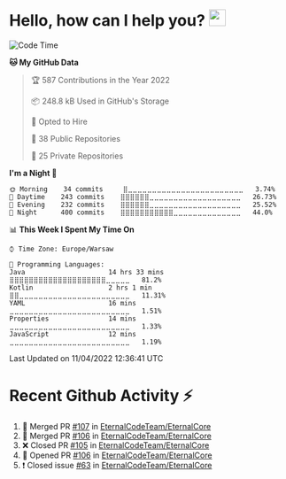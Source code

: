<h1>Hello, how can I help you? <img src="https://raw.githubusercontent.com/bastianleicht/bastianleicht/master/assets/wave.gif" width="30px" alt=""></h1>

<!--START_SECTION:waka-->
![Code Time](http://img.shields.io/badge/Code%20Time-161%20hrs%2054%20mins-blue)

**🐱 My GitHub Data** 

> 🏆 587 Contributions in the Year 2022
 > 
> 📦 248.8 kB Used in GitHub's Storage 
 > 
> 💼 Opted to Hire
 > 
> 📜 38 Public Repositories 
 > 
> 🔑 25 Private Repositories  
 > 
**I'm a Night 🦉** 

```text
🌞 Morning    34 commits     ⣿⣀⣀⣀⣀⣀⣀⣀⣀⣀⣀⣀⣀⣀⣀⣀⣀⣀⣀⣀⣀⣀⣀⣀⣀   3.74% 
🌆 Daytime    243 commits    ⣿⣿⣿⣿⣿⣿⣀⣀⣀⣀⣀⣀⣀⣀⣀⣀⣀⣀⣀⣀⣀⣀⣀⣀⣀   26.73% 
🌃 Evening    232 commits    ⣿⣿⣿⣿⣿⣿⣀⣀⣀⣀⣀⣀⣀⣀⣀⣀⣀⣀⣀⣀⣀⣀⣀⣀⣀   25.52% 
🌙 Night      400 commits    ⣿⣿⣿⣿⣿⣿⣿⣿⣿⣿⣿⣀⣀⣀⣀⣀⣀⣀⣀⣀⣀⣀⣀⣀⣀   44.0%

```


📊 **This Week I Spent My Time On** 

```text
⌚︎ Time Zone: Europe/Warsaw

💬 Programming Languages: 
Java                     14 hrs 33 mins      ⣿⣿⣿⣿⣿⣿⣿⣿⣿⣿⣿⣿⣿⣿⣿⣿⣿⣿⣿⣿⣀⣀⣀⣀⣀   81.2% 
Kotlin                   2 hrs 1 min         ⣿⣿⣀⣀⣀⣀⣀⣀⣀⣀⣀⣀⣀⣀⣀⣀⣀⣀⣀⣀⣀⣀⣀⣀⣀   11.31% 
YAML                     16 mins             ⣀⣀⣀⣀⣀⣀⣀⣀⣀⣀⣀⣀⣀⣀⣀⣀⣀⣀⣀⣀⣀⣀⣀⣀⣀   1.51% 
Properties               14 mins             ⣀⣀⣀⣀⣀⣀⣀⣀⣀⣀⣀⣀⣀⣀⣀⣀⣀⣀⣀⣀⣀⣀⣀⣀⣀   1.33% 
JavaScript               12 mins             ⣀⣀⣀⣀⣀⣀⣀⣀⣀⣀⣀⣀⣀⣀⣀⣀⣀⣀⣀⣀⣀⣀⣀⣀⣀   1.19%

```


 Last Updated on 11/04/2022 12:36:41 UTC
<!--END_SECTION:waka-->

# Recent Github Activity ⚡
<!--START_SECTION:activity-->
1. 🎉 Merged PR [#107](https://github.com/EternalCodeTeam/EternalCore/pull/107) in [EternalCodeTeam/EternalCore](https://github.com/EternalCodeTeam/EternalCore)
2. 🎉 Merged PR [#106](https://github.com/EternalCodeTeam/EternalCore/pull/106) in [EternalCodeTeam/EternalCore](https://github.com/EternalCodeTeam/EternalCore)
3. ❌ Closed PR [#105](https://github.com/EternalCodeTeam/EternalCore/pull/105) in [EternalCodeTeam/EternalCore](https://github.com/EternalCodeTeam/EternalCore)
4. 💪 Opened PR [#106](https://github.com/EternalCodeTeam/EternalCore/pull/106) in [EternalCodeTeam/EternalCore](https://github.com/EternalCodeTeam/EternalCore)
5. ❗️ Closed issue [#63](https://github.com/EternalCodeTeam/EternalCore/issues/63) in [EternalCodeTeam/EternalCore](https://github.com/EternalCodeTeam/EternalCore)
<!--END_SECTION:activity-->
